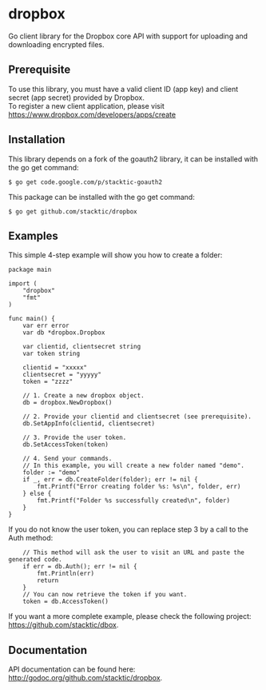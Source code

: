 dropbox
=======
Go client library for the Dropbox core API with support for uploading and downloading encrypted files.

Prerequisite
------------
To use this library, you must have a valid client ID (app key) and client secret (app secret) provided by Dropbox.<br>
To register a new client application, please visit https://www.dropbox.com/developers/apps/create

Installation
------------
This library depends on a fork of the goauth2 library, it can be installed with the go get command: 

    $ go get code.google.com/p/stacktic-goauth2

This package can be installed with the go get command:

    $ go get github.com/stacktic/dropbox


Examples
--------
This simple 4-step example will show you how to create a folder:

    package main

    import (
        "dropbox"
        "fmt"
    )

    func main() {
        var err error
        var db *dropbox.Dropbox

        var clientid, clientsecret string
        var token string

        clientid = "xxxxx"
        clientsecret = "yyyyy"
        token = "zzzz"

        // 1. Create a new dropbox object.
        db = dropbox.NewDropbox()

        // 2. Provide your clientid and clientsecret (see prerequisite).
        db.SetAppInfo(clientid, clientsecret)

        // 3. Provide the user token.
        db.SetAccessToken(token)

        // 4. Send your commands.
        // In this example, you will create a new folder named "demo".
        folder := "demo"
        if _, err = db.CreateFolder(folder); err != nil {
            fmt.Printf("Error creating folder %s: %s\n", folder, err)
        } else {
            fmt.Printf("Folder %s successfully created\n", folder)
        }
    }

If you do not know the user token, you can replace step 3 by a call to the Auth method:

        // This method will ask the user to visit an URL and paste the generated code.
        if err = db.Auth(); err != nil {
            fmt.Println(err)
            return
        }
        // You can now retrieve the token if you want.
        token = db.AccessToken()

If you want a more complete example, please check the following project: https://github.com/stacktic/dbox.

Documentation
-------------

API documentation can be found here: http://godoc.org/github.com/stacktic/dropbox.
